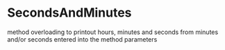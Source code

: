 # SecondsAndMinutes
method overloading to printout hours, minutes and seconds from minutes and/or seconds entered into the method parameters
